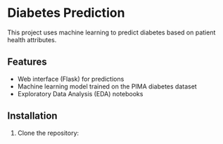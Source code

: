 # Diabetes Prediction

This project uses machine learning to predict diabetes based on patient health attributes.

## Features
- Web interface (Flask) for predictions
- Machine learning model trained on the PIMA diabetes dataset
- Exploratory Data Analysis (EDA) notebooks

## Installation
1. Clone the repository:

